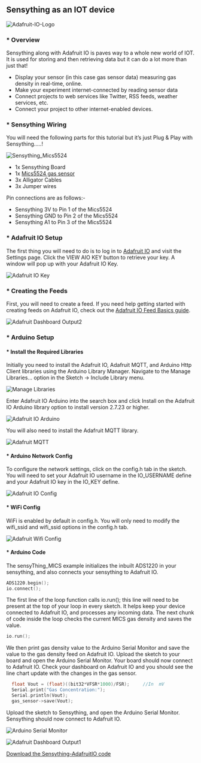 ## Sensything as an IOT device

![Adafruit-IO-Logo](images/Adafruit-IO-Logo.png)

### * Overview

Sensything along with Adafruit IO is paves way to a whole new world of IOT. It is used for storing and then retrieving data but it can do a lot more than just that!

* Display your sensor (in this case gas sensor data) measuring gas density in real-time, online.
* Make your experiment internet-connected by reading sensor data
* Connect projects to web services like Twitter, RSS feeds, weather services, etc.
* Connect your project to other internet-enabled devices.

### * Sensything Wiring

You will need the following parts for this tutorial but it’s just Plug & Play with Sensything…..!

![Sensything_Mics5524](images/)

* 1x Sensything Board
* 1x [Mics5524 gas sensor](https://www.adafruit.com/product/3199)
* 3x Alligator Cables
* 3x Jumper wires

Pin connections are as follows:-

* Sensything 3V to Pin 1 of the Mics5524
* Sensything  GND to Pin 2 of the Mics5524
* Sensything  A1 to Pin 3 of the Mics5524 

### * Adafruit IO Setup

The first thing you will need to do is to log in to [Adafruit IO](https://io.adafruit.com/) and visit the Settings page. Click the VIEW AIO KEY button to retrieve your key. A window will pop up with your Adafruit IO Key. 

![Adafruit IO Key](images/Adafruit_IO_Key.png)		

### * Creating the Feeds 

First, you will need to create a feed. If you need help getting started with creating feeds on Adafruit IO, check out the [Adafruit IO Feed Basics guide](https://learn.adafruit.com/adafruit-io-basics-feeds/overview).

![Adafruit Dashboard Output2](images/Dashboard_output2.png)

### * Arduino Setup
 
#### * Install the Required Libraries

Initially you need to install the Adafruit IO, Adafruit MQTT, and Arduino Http Client libraries using the Arduino Library Manager. Navigate to the Manage Libraries... option in the Sketch -> Include Library menu.

![Manage Libraries](images/Manage_libraries.png)	

Enter Adafruit IO Arduino into the search box and click Install on the Adafruit IO Arduino library option to install version 2.7.23 or higher.

![Adafruit IO Arduino](images/Adafruit_IO_Arduino.png)	

You will also need to install the Adafruit MQTT library.

![Adafruit MQTT](images/Adafruit_IO_MQTT.png)	

#### * Arduino Network Config

To configure the network settings, click on the config.h tab in the sketch. You will need to set your Adafruit IO username in the IO_USERNAME define and your Adafruit IO key in the IO_KEY define.

![Adafruit IO Config](images/Adafruit_IO_Config.png)

#### * WiFi Config

WiFi is enabled by default in config.h. You will only need to modify the wifi_ssid and wifi_ssid options in the config.h tab.

![Adafruit Wifi Config](images/Adafruit_Wifi.png)

#### * Arduino Code

The sensyThing_MICS example initializes the inbuilt  ADS1220 in your sensything, and also connects your sensything to Adafruit IO. 

```c
ADS1220.begin();
io.connect();
```
The first line of the loop function calls io.run(); this line will need to be present at the top of your loop in every sketch. It helps keep your device connected to Adafruit IO, and processes any incoming data.
The next chunk of code inside the loop checks the current MICS gas density and saves the value.
```c
io.run();
```

We then print gas density value to the Arduino Serial Monitor and save the value to the gas density feed on Adafruit IO. Upload the sketch to your board and open the Arduino Serial Monitor. Your board should now connect to Adafruit IO. Check your dashboard on Adafruit IO and you should see the line chart update with the changes in the gas sensor.
 
```c
  float Vout = (float)((bit32*VFSR*1000)/FSR);     //In  mV
  Serial.print("Gas Concentration:");
  Serial.println(Vout);
  gas_sensor->save(Vout);
```

Upload the sketch to Sensything, and open the Arduino Serial Monitor. Sensything should now connect to Adafruit IO.

![Arduino Serial Monitor](images/Serial_monitor.png)

![Adafruit Dashboard Output1](images/Dashboard_output1.png)

[Download the Sensything-AdafruitIO code](https://github.com/Protocentral/protocentral_sensything/tree/master/software/)
